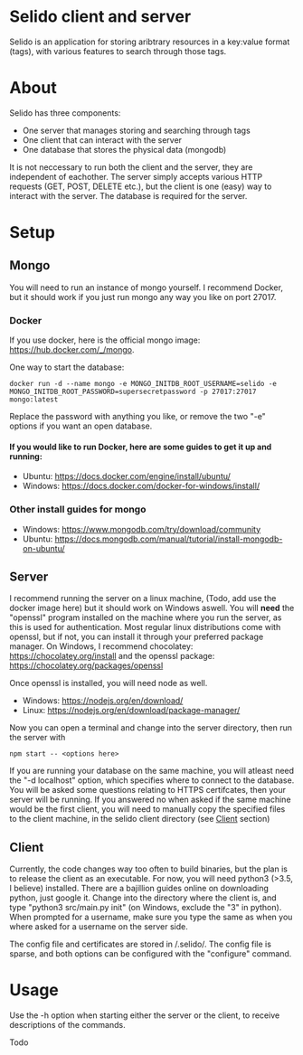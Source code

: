 # Selido client and server
Selido is an application for storing aribtrary resources in a key:value format (tags), with various features to search through those tags.
# About
Selido has three components: 
* One server that manages storing and searching through tags
* One client that can interact with the server
* One database that stores the physical data (mongodb)

It is not neccessary to run both the client and the server, they are independent of eachother. The server simply accepts various HTTP requests (GET, POST, DELETE etc.), but the client is one (easy) way to interact with the server. The database is required for the server.

# Setup

## Mongo
You will need to run an instance of mongo yourself. I recommend Docker, but it should work if you just run mongo any way you like on port 27017.

### Docker
If you use docker, here is the official mongo image: https://hub.docker.com/_/mongo. 

One way to start the database:

```shell
docker run -d --name mongo -e MONGO_INITDB_ROOT_USERNAME=selido -e MONGO_INITDB_ROOT_PASSWORD=supersecretpassword -p 27017:27017 mongo:latest
```

Replace the password with anything you like, or remove the two "-e" options if you want an open database.


#### If you would like to run Docker, here are some guides to get it up and running:
* Ubuntu: https://docs.docker.com/engine/install/ubuntu/
* Windows: https://docs.docker.com/docker-for-windows/install/
 
### Other install guides for mongo
* Windows: https://www.mongodb.com/try/download/community
* Ubuntu: https://docs.mongodb.com/manual/tutorial/install-mongodb-on-ubuntu/

## Server
I recommend running the server on a linux machine, (Todo, add use the docker image here) but it should work on Windows aswell. You will **need** the "openssl" program installed on the machine where you run the server, as this is used for authentication. Most regular linux distributions come with openssl, but if not, you can install it through your preferred package manager. On Windows, I recommend chocolatey: https://chocolatey.org/install and the openssl package: https://chocolatey.org/packages/openssl

Once openssl is installed, you will need node as well. 
* Windows: https://nodejs.org/en/download/
* Linux: https://nodejs.org/en/download/package-manager/

Now you can open a terminal and change into the server directory, then run the server with 

```shell
npm start -- <options here>
```

If you are running your database on the same machine, you will atleast need the "-d localhost" option, which specifies where to connect to the database. You will be asked some questions relating to HTTPS certifcates, then your server will be running. If you answered no when asked if the same machine would be the first client, you will need to manually copy the specified files to the client machine, in the selido client directory (see [Client](#Client) section)

## Client
Currently, the code changes way too often to build binaries, but the plan is to release the client as an executable. For now, you will need python3 (>3.5, I believe) installed. There are a bajillion guides online on downloading python, just google it. Change into the directory where the client is, and type "python3 src/main.py init" (on Windows, exclude the "3" in python). When prompted for a username, make sure you type the same as when you where asked for a username on the server side.

The config file and certificates are stored in <home>/.selido/. The config file is sparse, and both options can be configured with the "configure" command.

# Usage

Use the -h option when starting either the server or the client, to receive descriptions of the commands.

Todo
